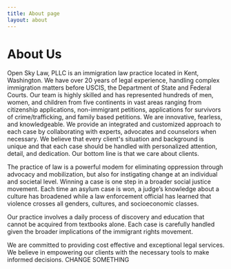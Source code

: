 ```yaml
---
title: About page
layout: about
---
```


# About Us

Open Sky Law, PLLC is an immigration law practice located in Kent, Washington. We have over 20 years of  legal experience, handling complex immigration matters before USCIS, the Department of State and Federal Courts. Our team is highly skilled and has represented hundreds of men, women, and children from five continents in vast areas ranging from citizenship applications, non-immigrant petitions, applications for survivors of crime/trafficking, and family based petitions. We are innovative, fearless, and knowledgeable. We provide an integrated and customized approach to each case by collaborating with experts, advocates and counselors when necessary. We believe that every client's situation and background  is unique and that each case should be handled with personalized attention, detail, and dedication. Our bottom line is that we care about clients.

The practice of law is a powerful modem for eliminating oppression through advocacy and mobilization, but also for instigating change at an individual and societal level.  Winning a case is one step in a broader social justice movement.  Each time an asylum case is won, a judge’s knowledge about a culture has broadened while a law enforcement official has learned that violence crosses all genders, cultures, and socioeconomic classes.

Our practice involves a daily process of discovery and education that cannot be acquired from textbooks alone.  Each case is carefully handled given the broader implications of the immigrant rights movement.

We are committed to providing cost effective and  exceptional legal services. We  believe in empowering our clients with the necessary tools  to make informed decisions.
CHANGE SOMETHING
